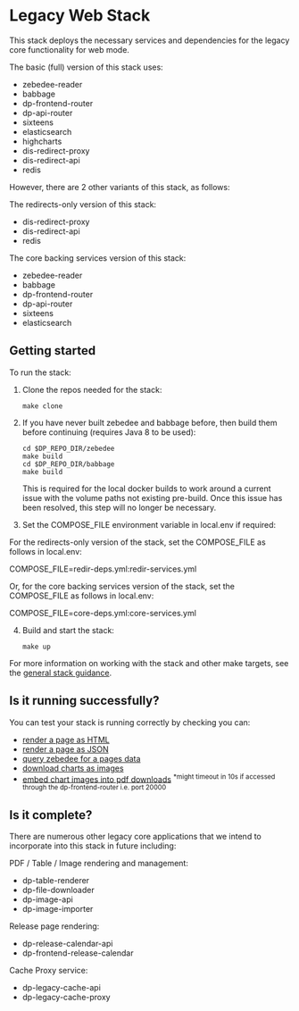 # Legacy Web Stack

This stack deploys the necessary services and dependencies for the legacy core functionality for web mode.

The basic (full) version of this stack uses:

- zebedee-reader
- babbage
- dp-frontend-router
- dp-api-router
- sixteens
- elasticsearch
- highcharts
- dis-redirect-proxy
- dis-redirect-api
- redis

However, there are 2 other variants of this stack, as follows:

The redirects-only version of this stack:

- dis-redirect-proxy 
- dis-redirect-api 
- redis

The core backing services version of this stack:

- zebedee-reader
- babbage
- dp-frontend-router
- dp-api-router
- sixteens
- elasticsearch

## Getting started

To run the stack:

1. Clone the repos needed for the stack:

   ```shell
   make clone
   ```

2. If you have never built zebedee and babbage before, then build them before continuing (requires Java 8 to be used):

   ```shell
   cd $DP_REPO_DIR/zebedee
   make build
   cd $DP_REPO_DIR/babbage
   make build
   ```

   This is required for the local docker builds to work around a current issue with the volume paths not existing pre-build. Once this issue has been resolved, this step will no longer be necessary.

3. Set the COMPOSE_FILE environment variable in local.env if required:

For the redirects-only version of the stack, set the COMPOSE_FILE as follows in local.env:

COMPOSE_FILE=redir-deps.yml:redir-services.yml

Or, for the core backing services version of the stack, set the COMPOSE_FILE as follows in local.env:

COMPOSE_FILE=core-deps.yml:core-services.yml

4. Build and start the stack:

   ```shell
   make up
   ```

For more information on working with the stack and other make targets, see the [general stack guidance](../README.md#general-guidance-for-each-stack).

## Is it running successfully?

You can test your stack is running correctly by checking you can:

- [render a page as HTML](http://localhost:20000/economy)
- [render a page as JSON](http://localhost:20000/economy/data)
- [query zebedee for a pages data](http://localhost:23200/v1/data?uri=/economy)
- [download charts as images](http://localhost:8080/chartimage?uri=/economy/environmentalaccounts/bulletins/ukenvironmentalaccounts/2015-07-09/38d8c337)
- [embed chart images into pdf downloads](http://localhost:8080/economy/environmentalaccounts/bulletins/ukenvironmentalaccounts/2015-07-09/pdf-new) <sup>*might timeout in 10s if accessed through the dp-frontend-router i.e. port 20000</sup>

## Is it complete?

There are numerous other legacy core applications that we intend to incorporate into this stack in future including:

PDF / Table / Image rendering and management:

- dp-table-renderer
- dp-file-downloader
- dp-image-api
- dp-image-importer

Release page rendering:

- dp-release-calendar-api
- dp-frontend-release-calendar

Cache Proxy service:

- dp-legacy-cache-api
- dp-legacy-cache-proxy
